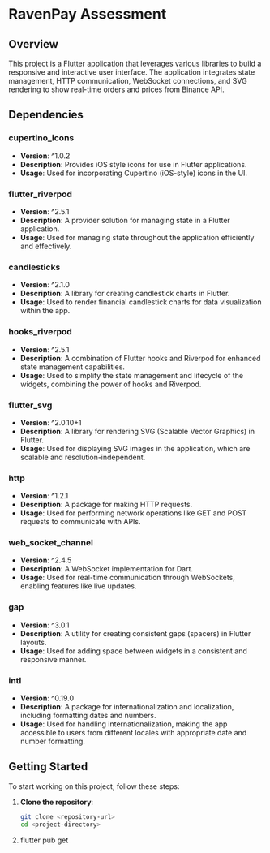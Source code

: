# RavenPay Assessment

## Overview

This project is a Flutter application that leverages various libraries to build a responsive and interactive user interface. The application integrates state management, HTTP communication, WebSocket connections, and SVG rendering to show real-time orders and prices from  Binance API.

## Dependencies

### cupertino_icons
- **Version**: ^1.0.2
- **Description**: Provides iOS style icons for use in Flutter applications.
- **Usage**: Used for incorporating Cupertino (iOS-style) icons in the UI.

### flutter_riverpod
- **Version**: ^2.5.1
- **Description**: A provider solution for managing state in a Flutter application.
- **Usage**: Used for managing state throughout the application efficiently and effectively.

### candlesticks
- **Version**: ^2.1.0
- **Description**: A library for creating candlestick charts in Flutter.
- **Usage**: Used to render financial candlestick charts for data visualization within the app.

### hooks_riverpod
- **Version**: ^2.5.1
- **Description**: A combination of Flutter hooks and Riverpod for enhanced state management capabilities.
- **Usage**: Used to simplify the state management and lifecycle of the widgets, combining the power of hooks and Riverpod.

### flutter_svg
- **Version**: ^2.0.10+1
- **Description**: A library for rendering SVG (Scalable Vector Graphics) in Flutter.
- **Usage**: Used for displaying SVG images in the application, which are scalable and resolution-independent.

### http
- **Version**: ^1.2.1
- **Description**: A package for making HTTP requests.
- **Usage**: Used for performing network operations like GET and POST requests to communicate with APIs.

### web_socket_channel
- **Version**: ^2.4.5
- **Description**: A WebSocket implementation for Dart.
- **Usage**: Used for real-time communication through WebSockets, enabling features like live updates.

### gap
- **Version**: ^3.0.1
- **Description**: A utility for creating consistent gaps (spacers) in Flutter layouts.
- **Usage**: Used for adding space between widgets in a consistent and responsive manner.

### intl
- **Version**: ^0.19.0
- **Description**: A package for internationalization and localization, including formatting dates and numbers.
- **Usage**: Used for handling internationalization, making the app accessible to users from different locales with appropriate date and number formatting.

## Getting Started

To start working on this project, follow these steps:

1. **Clone the repository**:
   ```bash
   git clone <repository-url>
   cd <project-directory>

2. flutter pub get



